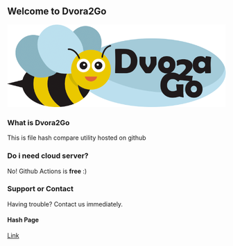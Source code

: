 ## Welcome to Dvora2Go

![Image](Dvora2Go.png)

### What is Dvora2Go

This is file hash compare utility hosted on github

### Do i need cloud server?

No! Github Actions is **free** :)

### Support or Contact

Having trouble? Contact us immediately.

#### Hash Page
[Link](hashes.md)
